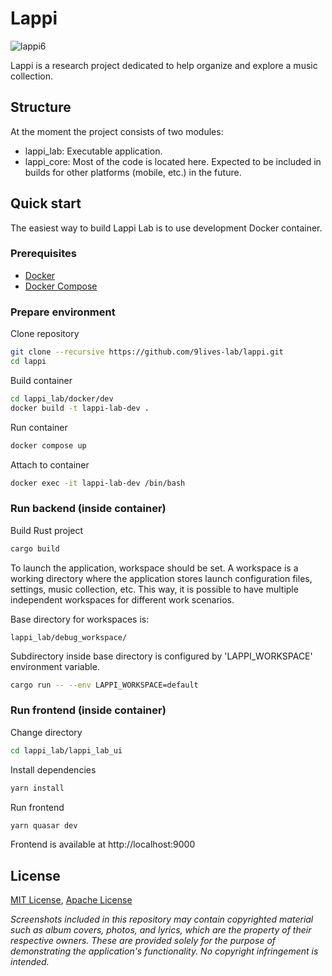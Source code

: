 # Lappi

![lappi6](https://github.com/user-attachments/assets/feabf859-c47a-462e-ba0d-fb00677d9104)

Lappi is a research project dedicated to help organize and explore a music collection.

## Structure

At the moment the project consists of two modules:
- lappi_lab: Executable application.
- lappi_core: Most of the code is located here. Expected to be included in builds for other platforms (mobile, etc.) in the future.

## Quick start

The easiest way to build Lappi Lab is to use development Docker container.

### Prerequisites

- [Docker](https://www.docker.com/get-started/)
- [Docker Compose](https://docs.docker.com/compose/)

### Prepare environment

Clone repository

```bash
git clone --recursive https://github.com/9lives-lab/lappi.git
cd lappi
```

Build container

```bash
cd lappi_lab/docker/dev
docker build -t lappi-lab-dev .
```

Run container

```bash
docker compose up
```

Attach to container

```bash
docker exec -it lappi-lab-dev /bin/bash
```

### Run backend (inside container)

Build Rust project

```bash
cargo build
```

To launch the application, workspace should be set.
A workspace is a working directory where the application stores launch configuration files, settings, music collection, etc. 
This way, it is possible to have multiple independent workspaces for different work scenarios.

Base directory for workspaces is:
```
lappi_lab/debug_workspace/
```

Subdirectory inside base directory is configured by 'LAPPI_WORKSPACE' environment variable.

```bash
cargo run -- --env LAPPI_WORKSPACE=default
```

### Run frontend (inside container)

Change directory

```bash
cd lappi_lab/lappi_lab_ui
```

Install dependencies

```bash
yarn install
```

Run frontend

```bash
yarn quasar dev
```

Frontend is available at http://localhost:9000

## License
[MIT License](LICENSE-MIT), [Apache License](LICENSE-APACHE)
<p><em>Screenshots included in this repository may contain copyrighted material such as album covers, photos, and lyrics, which are the property of their respective owners. 
These are provided solely for the purpose of demonstrating the application's functionality. No copyright infringement is intended.</em></p>
